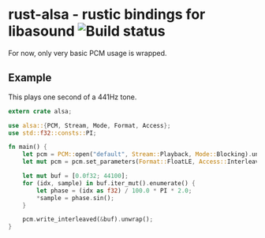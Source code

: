 # rust-alsa - rustic bindings for libasound ![Build status](https://travis-ci.org/cyndis/rust-alsa.png)

For now, only very basic PCM usage is wrapped.

## Example

This plays one second of a 441Hz tone.

```rust
extern crate alsa;

use alsa::{PCM, Stream, Mode, Format, Access};
use std::f32::consts::PI;

fn main() {
    let pcm = PCM::open("default", Stream::Playback, Mode::Blocking).unwrap();
    let mut pcm = pcm.set_parameters(Format::FloatLE, Access::Interleaved, 1, 44100).ok().unwrap();

    let mut buf = [0.0f32; 44100];
    for (idx, sample) in buf.iter_mut().enumerate() {
        let phase = (idx as f32) / 100.0 * PI * 2.0;
        *sample = phase.sin();
    }

    pcm.write_interleaved(&buf).unwrap();
}
```
